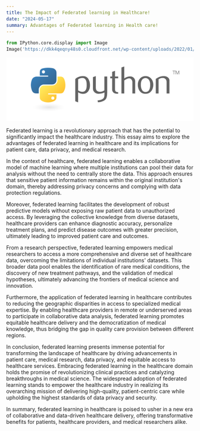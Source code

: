 ```yaml
---
title: The Impact of Federated learning in Healthcare!
date: "2024-05-17"
summary: Advantages of Federated learning in Health care!
---
```


```python
from IPython.core.display import Image
Image('https://dkk4qeqny48s0.cloudfront.net/wp-content/uploads/2022/01/Fedrated-machine-learning_02.jpg')
```

![png](output_1_0.png)

Federated learning is a revolutionary approach that has the potential to significantly impact the healthcare industry. This essay aims to explore the advantages of federated learning in healthcare and its implications for patient care, data privacy, and medical research.

In the context of healthcare, federated learning enables a collaborative model of machine learning where multiple institutions can pool their data for analysis without the need to centrally store the data. This approach ensures that sensitive patient information remains within the original institution's domain, thereby addressing privacy concerns and complying with data protection regulations.

Moreover, federated learning facilitates the development of robust predictive models without exposing raw patient data to unauthorized access. By leveraging the collective knowledge from diverse datasets, healthcare providers can enhance diagnostic accuracy, personalize treatment plans, and predict disease outcomes with greater precision, ultimately leading to improved patient care and outcomes.

From a research perspective, federated learning empowers medical researchers to access a more comprehensive and diverse set of healthcare data, overcoming the limitations of individual institutions' datasets. This broader data pool enables the identification of rare medical conditions, the discovery of new treatment pathways, and the validation of medical hypotheses, ultimately advancing the frontiers of medical science and innovation.

Furthermore, the application of federated learning in healthcare contributes to reducing the geographic disparities in access to specialized medical expertise. By enabling healthcare providers in remote or underserved areas to participate in collaborative data analysis, federated learning promotes equitable healthcare delivery and the democratization of medical knowledge, thus bridging the gap in quality care provision between different regions.

In conclusion, federated learning presents immense potential for transforming the landscape of healthcare by driving advancements in patient care, medical research, data privacy, and equitable access to healthcare services. Embracing federated learning in the healthcare domain holds the promise of revolutionizing clinical practices and catalyzing breakthroughs in medical science. The widespread adoption of federated learning stands to empower the healthcare industry in realizing its overarching mission of delivering high-quality, patient-centric care while upholding the highest standards of data privacy and security.

In summary, federated learning in healthcare is poised to usher in a new era of collaborative and data-driven healthcare delivery, offering transformative benefits for patients, healthcare providers, and medical researchers alike.
